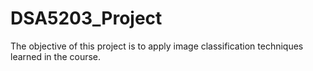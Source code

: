 # DSA5203_Project
The objective of this project is to apply image classification techniques learned in the course.
